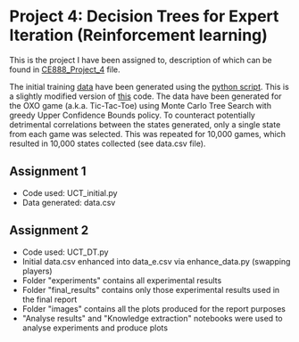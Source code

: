 # Project 4: Decision Trees for Expert Iteration (Reinforcement learning)
This is the project I have been assigned to, description of which can be found in [CE888_Project_4](CE888_Project_4.pdf) file.

The initial training [data](data.csv) have been generated using the [python script](UCT_initial.py). This is a slightly modified version of [this](http://mcts.ai/code/python.html) code. The data have been generated for the OXO game (a.k.a. Tic-Tac-Toe) using Monte Carlo Tree Search with greedy Upper Confidence Bounds policy. To counteract potentially detrimental correlations between the states generated, only a single state from each game was selected. This was repeated for 10,000 games, which resulted in 10,000 states collected (see data.csv file).

## Assignment 1
- Code used: UCT_initial.py
- Data generated: data.csv

## Assignment 2
- Code used: UCT_DT.py
- Initial data.csv enhanced into data_e.csv via enhance_data.py (swapping players)
- Folder "experiments" contains all experimental results
- Folder "final_results" contains only those experimental results used in the final report
- Folder "images" contains all the plots produced for the report purposes
- "Analyse results" and "Knowledge extraction" notebooks were used to analyse experiments and produce plots